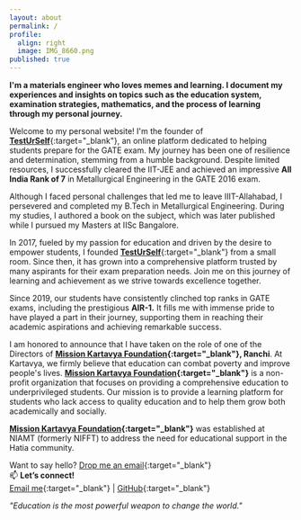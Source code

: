 ```yaml
---
layout: about
permalink: /
profile:
  align: right
  image: IMG_8660.png
published: true
---
```


**I'm a materials engineer who loves memes and learning. I document my experiences and insights on topics such as the education system, examination strategies, mathematics, and the process of learning through my personal journey.** 

Welcome to my personal website! I'm the founder of [**TestUrSelf**](https://www.testurself.in){:target="_blank"}, an online platform dedicated to helping students prepare for the GATE exam. My journey has been one of resilience and determination, stemming from a humble background. Despite limited resources, I successfully cleared the IIT-JEE and achieved an impressive **All India Rank of 7** in Metallurgical Engineering in the GATE 2016 exam.

Although I faced personal challenges that led me to leave IIIT-Allahabad, I persevered and completed my B.Tech in Metallurgical Engineering. During my studies, I authored a book on the subject, which was later published while I pursued my Masters at IISc Bangalore.

In 2017, fueled by my passion for education and driven by the desire to empower students, I founded [**TestUrSelf**](https://www.testurself.in){:target="_blank"} from a small room. Since then, it has grown into a comprehensive platform trusted by many aspirants for their exam preparation needs. Join me on this journey of learning and achievement as we strive towards excellence together.

Since 2019, our students have consistently clinched top ranks in GATE exams, including the prestigious **AIR-1.** It fills me with immense pride to have played a part in their journey, supporting them in reaching their academic aspirations and achieving remarkable success.

I am honored to announce that I have taken on the role of one of the Directors of **[Mission Kartavya Foundation](https://www.instagram.com/kartavya_niamt?utm_source=ig_web_button_share_sheet&igsh=ZDNlZDc0MzIxNw==){:target="_blank"}, Ranchi**. At Kartavya, we firmly believe that education can combat poverty and improve people's lives. **[Mission Kartavya Foundation](https://www.instagram.com/kartavya_niamt?utm_source=ig_web_button_share_sheet&igsh=ZDNlZDc0MzIxNw==){:target="_blank"}** is a non-profit organization that focuses on providing a comprehensive education to underprivileged students. Our mission is to provide a learning platform for students who lack access to quality education and to help them grow both academically and socially.

**[Mission Kartavya Foundation](https://www.instagram.com/kartavya_niamt?utm_source=ig_web_button_share_sheet&igsh=ZDNlZDc0MzIxNw==){:target="_blank"}** was established at NIAMT (formerly NIFFT) to address the need for educational support in the Hatia community.

Want to say hello? [Drop me an email](mailto:samarjeet.xyz@gmail.com){:target="_blank"}  
📫 **Let’s connect!**  
[Email me](mailto:samarjeet.xyz@gmail.com){:target="_blank"} | [GitHub](https://github.com/yourusername){:target="_blank"}  

*"Education is the most powerful weapon to change the world."*  
